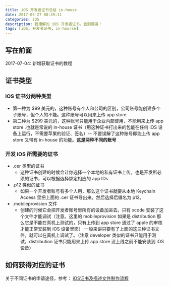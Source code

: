 ```yaml
---
title: iOS 开发者证书总结 in-house
date: 2017-05-27 00:39:11
categories: iOS
description: 我理解的 iOS 开发者证书，告别懵逼！
tags: [iOS, 开发者证书, in-hourse]
---
```


## 写在前面

2017-07-04: 新增获取证书的教程

## 证书类型

### iOS 证书分两种类型

* 第一种为 $99 美元的，这种账号有个人和公司的区别，公司账号能创建多个子账号，但个人的不能。这种账号可以用来上传 app store
* 第二种为 $299 美元的，这种账号只能用于企业内部使用，不能用来上传 app store .也就是常说的 in-house 证书（用这种证书打出来的包能在任何 iOS 设备上运行，不需要苹果的验证、签名）-- 不要误解了这种账号即能上传 app store 又带有 in-house 的功能。**这是两种不同的账号**

### 开发 iOS 所需要的证书

* .cer 类型的证书
    + 这种证书创建的时候会让你选择一个本地的私有证书上传。也是开发所必须的证书，可以根据选择绑定相应的 app IDs 
* .p12 类似的证书
    + 如果一个开发者账号有多个人用，那么这个证书就要从本地 Keychain Access 里把上面的 .cer 证书导出来。然后选择后缀名为 p12。
* .mobileprovision 文件
    + 创建的时候它会把开发者账号里所有的设备加进去。只有 xcode 安装了这个文件才能调试（注意。这里的 mobileprovision 如果是 distribution 那么它是不能在真机上测试的，只有上传到 app store 通过了 apple 的审核才能正常安装到 iOS 设备里面）
一般来讲只要有了上面的这三种证书文件，就可以在真机上调试了。（注意 developer 类似的证书只能用于测试，distribution 证书只能用来上传 app store 没上线之前不能安装到 iOS 设备）

## 如何获得对应的证书

关于不同证书的申请途径，参考： [iOS证书及描述文件制作流程](http://docs.apicloud.com/Dev-Guide/iOS-License-Application-Guidance#0)

